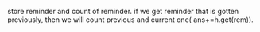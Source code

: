 store reminder and count of reminder.
if we get reminder that is gotten previously, then we will count previous and current one( ans+=h.get(rem)).
​